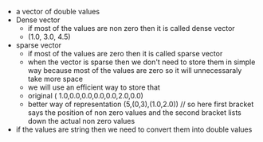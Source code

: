 * a vector of double values
* Dense vector
    * if most of the values are non zero then it is called dense vector
    * (1.0, 3.0, 4.5)
* sparse vector
    * if most of the values are zero then it is called sparse vector
    * when the vector is sparse then we don't need to store them in simple way because most of the values are zero so it will unnecessaraly take more space
    * we will use an efficient way to store that
    * original ( 1.0,0.0,0.0,0.0,0.0,2.0,0.0)
    * better way of representation (5,(0,3),(1.0,2.0)) // so here first bracket says the position of non zero values and the second bracket lists down the actual non zero values
* if the values are string then we need to convert them into double values
